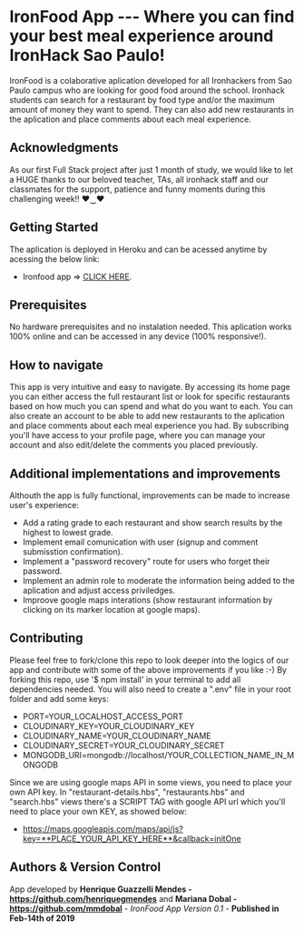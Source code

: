 # IronFood App --- Where you can find your best meal experience around IronHack Sao Paulo!

IronFood is a colaborative aplication developed for all Ironhackers from Sao Paulo campus who are looking for good food around the school.
Ironhack students can search for a restaurant by food type and/or the maximum amount of money they want to spend. They can also add new restaurants in the aplication and place comments about each meal experience.

## Acknowledgments

As our first Full Stack project after just 1 month of study, we would like to let a HUGE thanks to our beloved teacher, TAs, all ironhack staff and our classmates for the support, patience and funny moments during this challenging week!! ♥‿♥

## Getting Started

The aplication is deployed in Heroku and can be acessed anytime by acessing the below link:

* Ironfood app => [CLICK HERE](https://ironfood.herokuapp.com).

## Prerequisites

No hardware prerequisites and no instalation needed. This aplication works 100% online and can be accessed in any device (100% responsive!).

## How to navigate

This app is very intuitive and easy to navigate. By accessing its home page you can either access the full restaurant list or look for specific restaurants based on how much you can spend and what do you want to each.
You can also create an account to be able to add new restaurants to the aplication and place comments about each meal experience you had.
By subscribing you'll have access to your profile page, where you can manage your account and also edit/delete the comments you placed previously.

## Additional implementations and improvements

Althouth the app is fully functional, improvements can be made to increase user's experience:

* Add a rating grade to each restaurant and show search results by the highest to lowest grade.
* Implement email comunication with user (signup and comment submisstion confirmation).
* Implement a "password recovery" route for users who forget their password.
* Implement an admin role to moderate the information being added to the aplication and adjust access priviledges.
* Improove google maps interations (show restaurant information by clicking on its marker location at google maps).

## Contributing

Please feel free to fork/clone this repo to look deeper into the logics of our app and contribute with some of the above improvements if you like :-)
By forking this repo, use '$ npm install' in your terminal to add all dependencies needed. You will also need to create a ".env" file in your root folder and add some keys:
* PORT=YOUR_LOCALHOST_ACCESS_PORT
* CLOUDINARY_KEY=YOUR_CLOUDINARY_KEY
* CLOUDINARY_NAME=YOUR_CLOUDINARY_NAME
* CLOUDINARY_SECRET=YOUR_CLOUDINARY_SECRET
* MONGODB_URI=mongodb://localhost/YOUR_COLLECTION_NAME_IN_MONGODB

Since we are using google maps API in some views, you need to place your own API key. In "restaurant-details.hbs", "restaurants.hbs" and "search.hbs" views there's a SCRIPT TAG with google API url which you'll need to place your own KEY, as showed below:
* https://maps.googleapis.com/maps/api/js?key=**PLACE_YOUR_API_KEY_HERE**&callback=initOne

## Authors & Version Control

App developed by **Henrique Guazzelli Mendes - https://github.com/henriquegmendes** and **Mariana Dobal - https://github.com/mmdobal** - *IronFood App Version 0.1* - **Published in Feb-14th of 2019**

